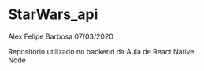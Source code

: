 # StarWars_api

Alex Felipe Barbosa 07/03/2020

Repositório utilizado no backend da Aula de React Native. <br>
Node
